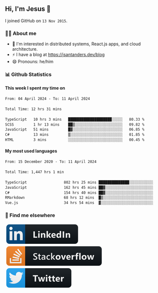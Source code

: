 ## Hi, I'm Jesus 👋

I joined GitHub on `13 Nov 2015`.

<!-- Talking about you -->

### 👨‍💻 About me

- 👦 I'm interested in distributed systems, React.js apps, and cloud architecture.
- ⚡️ I have a blog at <https://jsantanders.dev/blog>
- 😄 Pronouns: he/him

### 📊 Github Statistics

#### This week I spent my time on

<!--START_SECTION:weekly-->

```txt
From: 04 April 2024 - To: 11 April 2024

Total Time: 12 hrs 31 mins

TypeScript   10 hrs 3 mins   ████████████████████░░░░░   80.33 %
SCSS         1 hr 13 mins    ██▒░░░░░░░░░░░░░░░░░░░░░░   09.82 %
JavaScript   51 mins         █▓░░░░░░░░░░░░░░░░░░░░░░░   06.85 %
C#           13 mins         ▒░░░░░░░░░░░░░░░░░░░░░░░░   01.85 %
HTML         3 mins          ░░░░░░░░░░░░░░░░░░░░░░░░░   00.45 %
```

<!--END_SECTION:weekly-->

#### My most used languages

<!--START_SECTION:alltime-->

```txt
From: 15 December 2020 - To: 11 April 2024

Total Time: 1,447 hrs 1 min

TypeScript                 802 hrs 25 mins ██████████████░░░░░░░░░░░   55.45 %
JavaScript                 162 hrs 45 mins ██▓░░░░░░░░░░░░░░░░░░░░░░   11.25 %
C#                         154 hrs 40 mins ██▓░░░░░░░░░░░░░░░░░░░░░░   10.69 %
RMarkdown                  68 hrs 12 mins  █▒░░░░░░░░░░░░░░░░░░░░░░░   04.71 %
Vue.js                     34 hrs 54 mins  ▓░░░░░░░░░░░░░░░░░░░░░░░░   02.41 %
```

<!--END_SECTION:alltime-->

### 📢 Find me elsewhere

<p>
  <a target="_blank" href="https://linkedin.com/in/jsantanders">
    <img src="https://github.com/jsantanders/jsantanders/blob/master/img/linkedin.svg" alt="LinkedIn" style="vertical-align:top; margin:4px">
  </a>
  
  <a target="_blank" href="https://stackoverflow.com/users/7318331/jesus-santander">
    <img src="https://github.com/jsantanders/jsantanders/blob/master/img/stackoverflow.svg" alt="StackOverflow" style="vertical-align:top; margin:4px">
  </a>
  
  <a target="_blank" href="http://twitter.com/jsantanders">
    <img src="https://github.com/jsantanders/jsantanders/blob/master/img/twitter.svg" alt="Twitter" style="vertical-align:top; margin:4px">
  </a>
</p>
